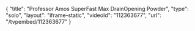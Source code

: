 {
    "title": "Professor Amos SuperFast Max DrainOpening Powder",
    "type": "solo",
    "layout": "iframe-static",
    "videoId": "112363677",
    "url": "\/tvpembed\/112363677"
}